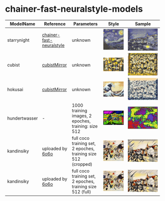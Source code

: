 # chainer-fast-neuralstyle-models

ModelName | Reference | Parameters | Style | Sample
--- | --- | --- | --- | ---
starrynight | [chainer-fast-neuralstyle](https://github.com/yusuketomoto/chainer-fast-neuralstyle) | unknown |![starrynight](images/starrynight-style.jpg) | ![starrynight](images/starrynight.jpg)
cubist | [cubistMirror](https://github.com/genekogan/CubistMirror/) | unknown |![cubist](images/cubist-style.jpg?raw=true) |<img src="images/cubist.jpg?raw=true" alt="alt text" width="1500">
hokusai | [cubistMirror](https://github.com/genekogan/CubistMirror/) | unknown | ![hokusai](images/hokusai-style.jpg?raw=true)| ![hokusai](images/hokusai.jpg?raw=true)
hundertwasser | - | 1000 training images, 2 epoches, training: size 512  | ![hokusai](images/hundertwasser-style.jpg?raw=true)| ![hokusai](images/hundertwasser.jpg?raw=true)
kandinsiky | uploaded by [6o6o](https://github.com/6o6o) | full coco training set, 2 epoches, training size 512 (cropped) | ![hokusai](images/kandinsky.jpg?raw=true)| ![hokusai](images/kandinsky_e2_crop512.jpg?raw=true)
kandinsiky | uploaded by [6o6o](https://github.com/6o6o) | full coco training set, 2 epoches, training size 512 (full) | ![hokusai](images/kandinsky.jpg?raw=true)| ![hokusai](images/kandinsky_e2_full512.jpg?raw=true)
